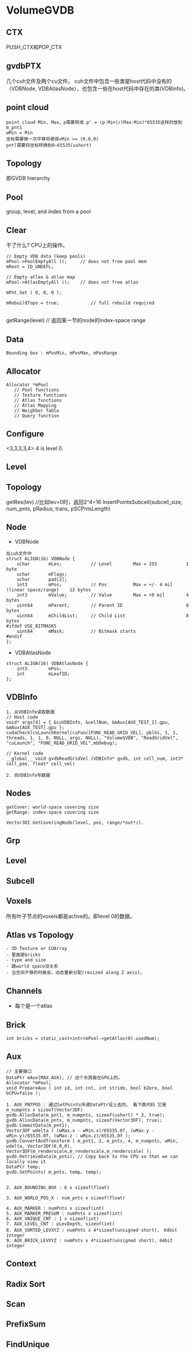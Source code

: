 # VolumeGVDB

## CTX
PUSH_CTX和POP_CTX

## gvdbPTX
几个cuh文件及两个cu文件。 cuh文件中包含一些类是host代码中没有的（VDBNode, VDBAtlasNode），也包含一些在host代码中存在的类(VDBInfo)。

## point cloud
```
point cloud Min, Max，p需要转成 p' = (p-Min)/(Max-Min)*65535这样的放到m_pnt1
wMin = Min
坐标需要做一次平移将使得vMin >= (0,0,0)
pntl需要将坐标转换到0~65535(ushort)
```

## Topology
即GVDB hierarchy

## Pool
group, level, and index from a pool

## Clear
干了什么? CPU上的操作。
```
// Empty VDB data (keep pools)
mPool->PoolEmptyAll ();		// does not free pool mem
mRoot = ID_UNDEFL;

// Empty atlas & atlas map
mPool->AtlasEmptyAll ();	// does not free atlas

mPnt.Set ( 0, 0, 0 );

mRebuildTopo = true;			// full rebuild required
```
## 
getRange(level) // 返回某一节的node的index-space range




## Data
```
Bounding box : mPosMin, mPosMax, mPosRange
```


## Allocator
```
Allocator *mPool
   // Pool functions
   // Texture functions
   // Atlas functions
   // Atlas Mapping
   // Neighbor Table
   // Query function

```
## Configure
<3,3,3,3,4> 4 is level 0.
## Level
## Topology
getRes(lev) //比如lev=0时，返回2^4=16
InsertPointsSubcell(subcell_size, num_pnts, pRadius, trans, pSCPntsLength)

## Node
- VDBNode
```
在cuh文件中
struct ALIGN(16) VDBNode {
	uchar		mLev;			// Level		Max = 255			1 byte
	uchar		mFlags;
	uchar		pad[2];
	int3		mPos;			// Pos			Max = +/- 4 mil (linear space/range)	12 bytes
	int3		mValue;			// Value		Max = +8 mil		4 bytes
	uint64		mParent;		// Parent ID						8 bytes
	uint64		mChildList;		// Child List						8 bytes
#ifdef USE_BITMASKS
	uint64		mMask;			// Bitmask starts
#endif
};
```
- VDBAtlasNode
```
struct ALIGN(16) VDBAtlasNode {
	int3		mPos;
	int			mLeafID;
};
```
## VDBInfo
```
1. 从VDBInfo读取数据
// Host code
void* args[4] = { &cuVDBInfo, &cellNum, &mAux[AUX_TEST_1].gpu, &mAux[AUX_TEST].gpu };
cudaCheck(cuLaunchKernel(cuFunc[FUNC_READ_GRID_VEL], pblks, 1, 1, threads, 1, 1, 0, NULL, args, NULL), "VolumeGVDB", "ReadGridVel", "cuLaunch", "FUNC_READ_GRID_VEL",mbDebug);

// Kernel code
__global__ void gvdbReadGridVel (VDBInfo* gvdb, int cell_num, int3* cell_pos, float* cell_vel)

2. 向VDBInfo写数据

```
## Nodes
```
getCover: world-space covering size
getRange: index-space covering size

Vector3DI GetCoveringNode(level, pos, range/*out*/).
```
## Grp
## Level
## Subcell
## Voxels
所有叶子节点的voxels都是active的。即level 0的数据。

## Atlas vs Topology
```
- 3D Texture or CUArray
- 里面是bricks
- type and size
- 跟world space没关系
- 当空间不够的时候会，动态重新分配(resized along Z axis)。
```
## Channels
- 每个是一个atlas
## Brick
```
int bricks = static_cast<int>(mPool->getAtlas(0).usedNum);
```
## Aux
```
// 主要接口
DataPtr mAux[MAX_AUX]; // 这个东西是在GPU上的。
Allocator *mPool;
void PrepareAux ( int id, int cnt, int stride, bool bZero, bool bCPU=false );

1. AUX_PNTPOS : 通过SetPoints传递DataPtr设上去的。 看下面代码 它是 m_numpnts x sizeof(Vector3DF)
gvdb.AllocData(m_pnt1, m_numpnts, sizeof(ushort) * 3, true);
gvdb.AllocData(m_pnts, m_numpnts, sizeof(Vector3DF), true);
gvdb.CommitData(m_pnt1);
Vector3DF wdelta ( (wMax.x - wMin.x)/65535.0f, (wMax.y - wMin.y)/65535.0f, (wMax.z - wMin.z)/65535.0f );
gvdb.ConvertAndTransform ( m_pnt1, 2, m_pnts, 4, m_numpnts, wMin, wdelta, Vector3DF(0,0,0), Vector3DF(m_renderscale,m_renderscale,m_renderscale) );
gvdb.RetrieveData(m_pnts); // Copy back to the CPU so that we can locally view it
DataPtr temp;
gvdb.SetPoints( m_pnts, temp, temp);


2. AUX_BOUNDING_BOX : 6 x sizeof(float)

3. AUX_WORLD_POS_X : num_pnts x sizeof(float)

4. AUX_MARKER : numPnts x sizeof(int)
5. AUX_MARKER_PRESUM : numPnts x sizeof(int)
6. AUX_UNIQUE_CNT : 1 x sizeof(int)
7. AUX_LEVEL_CNT : pLevDepth, sizeof(int)
8. AUX_SORTED_LEVXYZ : numPnts x 4*sizeof(unsigned short)， 64bit integer
9. AUX_BRICK_LEVXYZ : numPnts x 4*sizeof(unsigned short), 64bit integer
```
## Context
## Radix Sort
## Scan
## PrefixSum
## FindUnique


